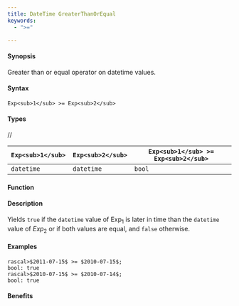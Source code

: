 ```yaml
---
title: DateTime GreaterThanOrEqual
keywords:
  - ">="

---
```


#### Synopsis

Greater than or equal operator on datetime values.

#### Syntax

`Exp<sub>1</sub> >= Exp<sub>2</sub>`

#### Types

//

| `Exp<sub>1</sub>`      | `Exp<sub>2</sub>`      | `Exp<sub>1</sub> >= Exp<sub>2</sub>`  |
| --- | --- | --- |
| `datetime`     |  `datetime`    | `bool`                |


#### Function

#### Description

Yields `true` if the `datetime` value of Exp<sub>1</sub> is later in time than the `datetime` value
of _Exp_<sub>2</sub> or if both values are equal, and `false` otherwise.

#### Examples


```rascal-shell
rascal>$2011-07-15$ >= $2010-07-15$;
bool: true
rascal>$2010-07-15$ >= $2010-07-14$;
bool: true
```

#### Benefits


